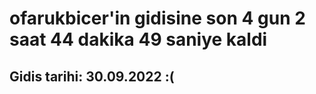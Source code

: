# ofarukbicer'in gidisine son 4 gun 2 saat 44 dakika 49 saniye kaldi

## Gidis tarihi: 30.09.2022 :(
